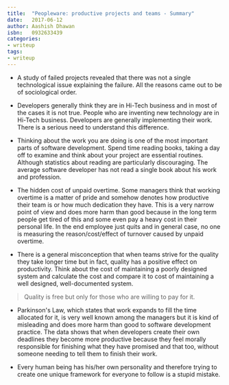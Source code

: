 ```yaml
---
title:  "Peopleware: productive projects and teams - Summary"
date:   2017-06-12
author: Aashish Dhawan
isbn:   0932633439
categories:
- writeup
tags:
- writeup
---
```


* A study of failed projects revealed that there was not a single technological issue explaining the failure. All the reasons came out to be of sociological order.

* Developers generally think they are in Hi-Tech business and in most of the cases it is not true. People who are inventing new technology are in Hi-Tech business. Developers are generally implementing their work. There is a serious need to understand this difference.

* Thinking about the work you are doing is one of the most important parts of software development. Spend time reading books, taking a day off to examine and think about your project are essential routines. Although statistics about reading are particularly discouraging. The average software developer has not read a single book about his work and profession.

* The hidden cost of unpaid overtime. Some managers think that working overtime is a matter of pride and somehow denotes how productive their team is or how much dedication they have. This is a very narrow point of view and does more harm than good because in the long term people get tired of this and some even pay a heavy cost in their personal life. In the end employee just quits and in general case, no one is measuring the reason/cost/effect of turnover caused by unpaid overtime.

* There is a general misconception that when teams strive for the quality they take longer time but in fact, quality has a positive effect on productivity. Think about the cost of maintaining a poorly designed system and calculate the cost and compare it to cost of maintaining a well designed, well-documented system.

> Quality is free but only for those who are willing to pay for it.

* Parkinson's Law, which states that work expands to fill the time allocated for it, is very well known among the managers but it is kind of misleading and does more harm than good to software development practice.
The data shows that when developers create their own deadlines they become more productive because they feel morally responsible for finishing what they have promised and that too, without someone needing to tell them to finish their work.

* Every human being has his/her own personality and therefore trying to create one unique framework for everyone to follow is a stupid mistake.
